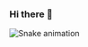 ### Hi there 👋


![Snake animation](https://github.com/jpedroreiss/jpedroreiss/dist/github-contribution-grid-snake.svg)

